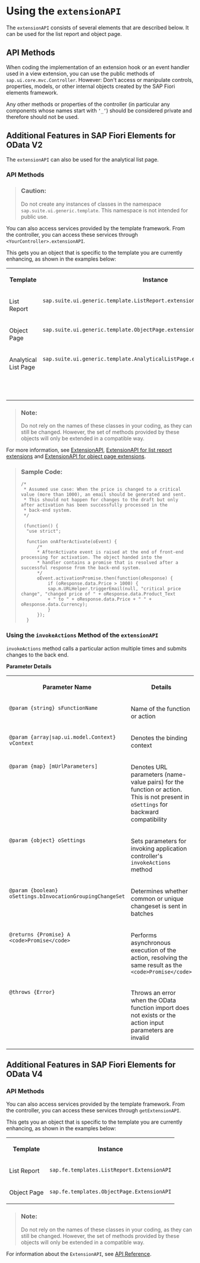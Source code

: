 <!-- loiobd2994b69ef542998becbc69ab093f7e -->

# Using the `extensionAPI`

The `extensionAPI` consists of several elements that are described below. It can be used for the list report and object page.



## API Methods

When coding the implementation of an extension hook or an event handler used in a view extension, you can use the public methods of `sap.ui.core.mvc.Controller`. However: Don't access or manipulate controls, properties, models, or other internal objects created by the SAP Fiori elements framework.

Any other methods or properties of the controller \(in particular any components whose names start with `‘_’`\) should be considered private and therefore should not be used.



<a name="loiobd2994b69ef542998becbc69ab093f7e__section_e55_4zp_znb"/>

## Additional Features in SAP Fiori Elements for OData V2

The `extensionAPI` can also be used for the analytical list page.



### API Methods

> ### Caution:  
> Do not create any instances of classes in the namespace `sap.suite.ui.generic.template`. This namespace is not intended for public use.

You can also access services provided by the template framework. From the controller, you can access these services through `<YourController>.extensionAPI`.

This gets you an object that is specific to the template you are currently enhancing, as shown in the examples below:


<table>
<tr>
<th valign="top">

Template



</th>
<th valign="top">

Instance



</th>
</tr>
<tr>
<td valign="top">

List Report



</td>
<td valign="top">

 `sap.suite.ui.generic.template.ListReport.extensionAPI.ExtensionAPI` 



</td>
</tr>
<tr>
<td valign="top">

Object Page



</td>
<td valign="top">

 `sap.suite.ui.generic.template.ObjectPage.extensionAPI.ExtensionAPI` 



</td>
</tr>
<tr>
<td valign="top">

Analytical List Page



</td>
<td valign="top">

`sap.suite.ui.generic.template.AnalyticalListPage.extensionAPI.ExtensionAPI`



</td>
</tr>
<tr>
<td valign="top">



</td>
<td valign="top">

 



</td>
</tr>
</table>

> ### Note:  
> Do not rely on the names of these classes in your coding, as they can still be changed. However, the set of methods provided by these objects will only be extended in a compatible way.

For more information, see [ExtensionAPI](https://ui5.sap.com/#/api/sap.suite.ui.generic.template.extensionAPI.extensionAPI), [ExtensionAPI for list report extensions](https://ui5.sap.com/#/api/sap.suite.ui.generic.template.ListReport.extensionAPI.ExtensionAPI) and [ExtensionAPI for object page extensions](https://ui5.sap.com/#/api/sap.suite.ui.generic.template.ObjectPage.extensionAPI.ExtensionAPI).

> ### Sample Code:  
> ```
> /*
>  * Assumed use case: When the price is changed to a critical value (more than 1000), an email should be generated and sent.
>  * This should not happen for changes to the draft but only after activation has been successfully processed in the
>  * back-end system.
>  */
> 				
>  (function() {
> 	"use strict";
> 				
> 	function onAfterActivate(oEvent) {
> 		/*
> 		* AfterActivate event is raised at the end of front-end processing for activation. The object handed into the
> 		* handler contains a promise that is resolved after a successful response from the back-end system.
> 		*/
> 		oEvent.activationPromise.then(function(oResponse) {
> 			if (oResponse.data.Price > 1000) {
> 			sap.m.URLHelper.triggerEmail(null, "critical price change", "changed price of " + oResponse.data.Product_Text
> 			+ " to " + oResponse.data.Price + " " + oResponse.data.Currency);
> 			}
> 		});
> 	}		
> ```



### Using the `invokeActions` Method of the `extensionAPI`

`invokeActions` method calls a particular action multiple times and submits changes to the back end.

**Parameter Details**


<table>
<tr>
<th valign="top">

Parameter Name



</th>
<th valign="top">

Details



</th>
</tr>
<tr>
<td valign="top">

`@param {string} sFunctionName` 



</td>
<td valign="top">

Name of the function or action



</td>
</tr>
<tr>
<td valign="top">

`@param {array|sap.ui.model.Context} vContext`



</td>
<td valign="top">

Denotes the binding context



</td>
</tr>
<tr>
<td valign="top">

`@param {map} [mUrlParameters]`



</td>
<td valign="top">

Denotes URL parameters \(name-value pairs\) for the function or action. This is not present in `oSettings` for backward compatibility



</td>
</tr>
<tr>
<td valign="top">

`@param {object} oSettings`



</td>
<td valign="top">

Sets parameters for invoking application controller's `invokeActions` method



</td>
</tr>
<tr>
<td valign="top">

`@param {boolean} oSettings.bInvocationGroupingChangeSet`



</td>
<td valign="top">

Determines whether common or unique changeset is sent in batches



</td>
</tr>
<tr>
<td valign="top">

`@returns {Promise} A <code>Promise</code>`



</td>
<td valign="top">

Performs asynchronous execution of the action, resolving the same result as the `<code>Promise</code>`



</td>
</tr>
<tr>
<td valign="top">

`@throws {Error}`



</td>
<td valign="top">

Throws an error when the OData function import does not exists or the action input parameters are invalid



</td>
</tr>
</table>



<a name="loiobd2994b69ef542998becbc69ab093f7e__section_myh_q3q_znb"/>

## Additional Features in SAP Fiori Elements for OData V4



### API Methods

You can also access services provided by the template framework. From the controller, you can access these services through `getExtensionAPI`.

This gets you an object that is specific to the template you are currently enhancing, as shown in the examples below:


<table>
<tr>
<th valign="top">

Template



</th>
<th valign="top">

Instance



</th>
</tr>
<tr>
<td valign="top">

List Report



</td>
<td valign="top">

 `sap.fe.templates.ListReport.ExtensionAPI` 



</td>
</tr>
<tr>
<td valign="top">

Object Page



</td>
<td valign="top">

 `sap.fe.templates.ObjectPage.ExtensionAPI` 



</td>
</tr>
</table>

> ### Note:  
> Do not rely on the names of these classes in your coding, as they can still be changed. However, the set of methods provided by these objects will only be extended in a compatible way.

For information about the `ExtensionAPI`, see [API Reference](https://ui5.sap.com/#/api/sap.fe.core.ExtensionAPI).

